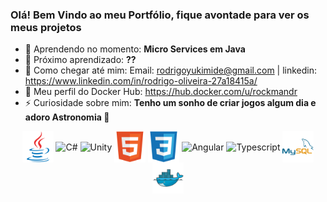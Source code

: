 

### Olá! Bem Vindo ao meu Portfólio, fique avontade para ver os meus projetos

- 📖 Aprendendo no momento: <strong>Micro Services em Java</strong>
- 🌱 Próximo aprendizado: <strong>??</strong>
- 📱 Como chegar até mim: Email: rodrigoyukimide@gmail.com | linkedin: https://www.linkedin.com/in/rodrigo-oliveira-27a18415a/
- 🐳 Meu perfil do Docker Hub:  https://hub.docker.com/u/rockmandr
- ⚡ Curiosidade sobre mim: <strong> Tenho um sonho de criar jogos algum dia e adoro Astronomia </strong> 🔭
  
<div style="display: inline_block" align="center">
  <img align="center" alt="java" height="50" width="50" src="https://raw.githubusercontent.com/devicons/devicon/master/icons/java/java-original.svg">
  <img align="center" alt="C#" height="50" width="50" src="https://cdn.icon-icons.com/icons2/2415/PNG/512/csharp_original_logo_icon_146578.png">  
  <img align="center" alt="Unity" height="50" width="50" src="https://cdn-icons-png.flaticon.com/512/5969/5969294.png">
  <img align="center" alt="HTML" height="50" width="50" src="https://raw.githubusercontent.com/devicons/devicon/master/icons/html5/html5-original.svg">
  <img align="center" alt="CSS" height="50" width="50" src="https://raw.githubusercontent.com/devicons/devicon/master/icons/css3/css3-original.svg">
  <img align="center" alt="Angular" height="50" width="50" src="https://cdn3.iconfinder.com/data/icons/logos-and-brands-adobe/512/21_Angular-512.png">
  <img align="center" alt="Typescript" height="50" width="50" src="https://cdn.icon-icons.com/icons2/2107/PNG/512/file_type_typescript_official_icon_130107.png">
  <img align="center" alt="Maven" height="50" width="50" src="https://raw.githubusercontent.com/devicons/devicon/master/icons/mysql/mysql-original-wordmark.svg">
  <img align="center" alt="docker" height="50" width="50" src="https://raw.githubusercontent.com/devicons/devicon/master/icons/docker/docker-original.svg">
  
</div>
